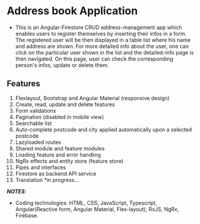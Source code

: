 # Address book Application
* This is an Angular-Firestore CRUD address-management app which enables users to register themselves by inserting their infos in a form. The registered user will be then displayed in a table list where his name and address are shown. For more detailed info about the user, one can click on the particular user shown in the list and the detailed-info page is then navigated. On this page, user can check the corresponding person's infos, update or delete them. 

## Features
1) Flexlayout, Bootstrap and Angular Material (responsive design)
2) Create, read, update and delete features
3) Form validations
4) Pagination (disabled in mobile view)
5) Searchable list
6) Auto-complete postcode and city applied automatically upon a selected postcode
7) Lazyloaded routes
8) Shared module and feature modules
9) Loading feature and error handling
10) NgRx effects and entity store (feature store)
11) Pipes and interfaces
12) Firestore as backend API service
13) Translation *in progress...

**_NOTES_**:
* Coding technologies: HTML, CSS, JavaScript, Typescript, Angular(Reactive form, Angular Material, Flex-layout), RxJS, NgRx, Firebase.